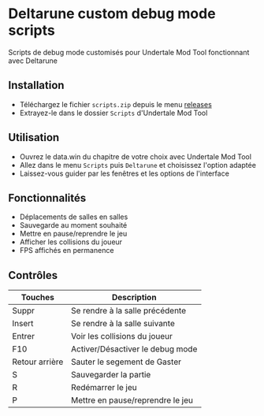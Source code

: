 # Deltarune custom debug mode scripts
Scripts de debug mode customisés pour Undertale Mod Tool fonctionnant avec Deltarune

## Installation

- Téléchargez le fichier `scripts.zip` depuis le menu <a href="releases">releases</a>
- Extrayez-le dans le dossier `Scripts` d'Undertale Mod Tool

## Utilisation

- Ouvrez le data.win du chapitre de votre choix avec Undertale Mod Tool
- Allez dans le menu `Scripts` puis `Deltarune` et choisissez l'option adaptée
- Laissez-vous guider par les fenêtres et les options de l'interface

## Fonctionnalités
- Déplacements de salles en salles
- Sauvegarde au moment souhaité
- Mettre en pause/reprendre le jeu
- Afficher les collisions du joueur
- FPS affichés en permanence

## Contrôles
| Touches | Description  |
|---|---|
| Suppr | Se rendre à la salle précédente |
| Insert | Se rendre à la salle suivante |
| Entrer | Voir les collisions du joueur |
| F10 | Activer/Désactiver le debug mode |
| Retour arrière | Sauter le segement de Gaster |
| S | Sauvegarder la partie |
| R | Redémarrer le jeu |
| P | Mettre en pause/reprendre le jeu |
